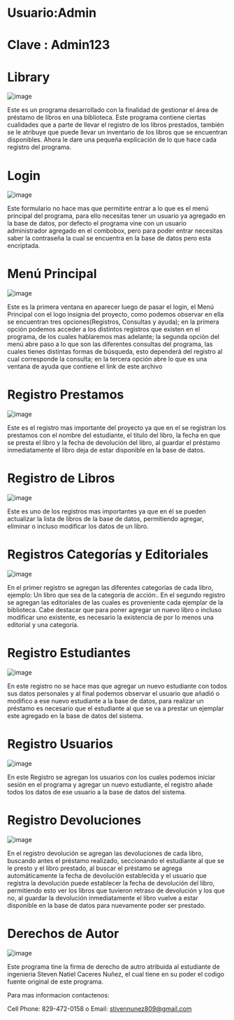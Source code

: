 
# Usuario:Admin
# Clave : Admin123
# Library

![image](https://user-images.githubusercontent.com/54567861/69506171-c99c3e80-0f03-11ea-9859-5eef17ab9459.png)

Este es un programa desarrollado con la finalidad de gestionar el área de préstamo de libros en una biblioteca. Este programa contiene ciertas cualidades que a parte de llevar el registro de los libros prestados, también se le atribuye que puede llevar un inventario de los libros que se encuentran disponibles. Ahora le dare una pequeña explicación de lo que hace cada registro del programa.

# Login

 ![image](https://user-images.githubusercontent.com/54567861/69506669-0406db00-0f06-11ea-8752-45c1fb9852aa.png)

Este formulario no hace mas que permitirte entrar a lo que es el menú principal del programa, para ello necesitas tener un usuario ya agregado en la base de datos, por defecto el programa vine con un usuario administrador agregado en el combobox, pero para poder entrar necesitas saber la contraseña la cual se encuentra en la base de datos pero esta encriptada.

# Menú  Principal
 
 ![image](https://user-images.githubusercontent.com/54567861/69506707-2862b780-0f06-11ea-8f52-969e003d20b2.png)

Este es la primera ventana en aparecer luego de pasar el login, el Menú Principal con el logo insignia del proyecto, como podemos observar en ella se encuentran tres opciones(Registros, Consultas y ayuda); en la primera opción  podemos acceder a los distintos registros que existen en el programa, de los cuales hablaremos mas adelante; la segunda opción del menú abre paso a lo que son las diferentes consultas del programa, las cuales tienes distintas formas de búsqueda, esto dependerá del registro al cual corresponde la consulta; en la tercera opción abre lo que es una ventana de ayuda que contiene el link de este archivo

# Registro Prestamos
 
![image](https://user-images.githubusercontent.com/54567861/69506748-5647fc00-0f06-11ea-98fc-de41bd7597c5.png)

Este es el registro mas importante del proyecto ya que en el se registran los prestamos con el nombre del estudiante, el titulo del libro, la fecha en que se presta el libro y la fecha de devolución del libro, al guardar el préstamo inmediatamente el libro deja de estar disponible en la base de datos.

# Registro de Libros

 ![image](https://user-images.githubusercontent.com/54567861/69506778-72e43400-0f06-11ea-8d91-95dd272832da.png)


Este es uno de los registros mas importantes ya que en él se pueden actualizar la lista de libros de la base de datos, permitiendo agregar, eliminar o incluso modificar los datos de un libro.

# Registros Categorías y Editoriales
 
 ![image](https://user-images.githubusercontent.com/54567861/69506783-7c6d9c00-0f06-11ea-8733-f9e3600bb989.png)


En el primer registro se agregan las diferentes categorías de cada libro, ejemplo: Un libro que sea de la categoría de acción:.
En el segundo registro se agregan las editoriales de las cuales es proveniente cada ejemplar de la biblioteca.
Cabe destacar que para poner agregar un nuevo libro o incluso modificar uno existente, es necesario la existencia de por lo menos una editorial y una categoría.

# Registro Estudiantes
 
![image](https://user-images.githubusercontent.com/54567861/69506840-bdfe4700-0f06-11ea-9a08-ae93b63b08c0.png)

En este registro no se hace mas que agregar un nuevo estudiante con todos sus datos personales y al final podemos observar el usuario que añadió o modifico a ese nuevo estudiante a la base de datos, para realizar un préstamo es necesario que el estudiante al que se va a prestar un ejemplar este agregado en la base de datos del sistema.

# Registro Usuarios

![image](https://user-images.githubusercontent.com/54567861/69506850-cb1b3600-0f06-11ea-98b7-edd5e6a4a6f0.png)

En este Registro se agregan los usuarios con los cuales podemos iniciar sesión en el programa y agregar un nuevo estudiante, el registro añade todos los datos de ese usuario a la base de datos del sistema.

# Registro Devoluciones

![image](https://user-images.githubusercontent.com/54567861/69506886-f0a83f80-0f06-11ea-8b39-dd393bf5b4c8.png)

En el registro devolución se agregan las devoluciones de cada libro, buscando antes el préstamo realizado, seccionando el estudiante al que se le presto y el libro prestado, al buscar el préstamo se agrega automáticamente la fecha de devolución establecida y el usuario que registra la devolución puede establecer la fecha de devolución del libro, permitiendo esto ver los libros que tuvieron retraso de devolución y los que no, al guardar la devolución inmediatamente el libro vuelve a estar disponible en la base de datos para nuevamente poder ser prestado.

# Derechos de Autor

![image](https://user-images.githubusercontent.com/54567861/69507064-9eb3e980-0f07-11ea-96c9-9484f89930e7.png)

Este programa tine la firma de derecho de autro atribuida al estudiante de ingenieria Steven Natiel Caceres Nuñez, el cual tiene en su poder el codigo fuente original de este programa.

Para mas informacion contactenos:

Cell Phone: 829-472-0158 o Email: stivennunez809@gmail.com







